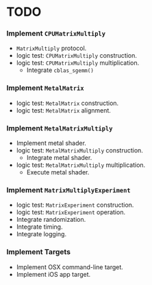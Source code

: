 TODO
====

### Implement `CPUMatrixMultiply`
- `MatrixMultiply` protocol.
- logic test: `CPUMatrixMultiply` construction.
- logic test: `CPUMatrixMultiply` multiplication.
    - Integrate `cblas_sgemm()`

### Implement `MetalMatrix`
- logic test: `MetalMatrix` construction.
- logic test: `MetalMatrix` alignment.

### Implement `MetalMatrixMultiply`
- Implement metal shader.
- logic test: `MetalMatrixMultiply` construction.
    - Integrate metal shader.
- logic test: `MetalMatrixMultiply` multiplication.
    - Execute metal shader.

### Implement `MatrixMultiplyExperiment`
- logic test: `MatrixExperiment` construction.
- logic test: `MatrixExperiment` operation.
- Integrate randomization.
- Integrate timing.
- Integrate logging.

### Implement Targets
- Implement OSX command-line target.
- Implement iOS app target.
